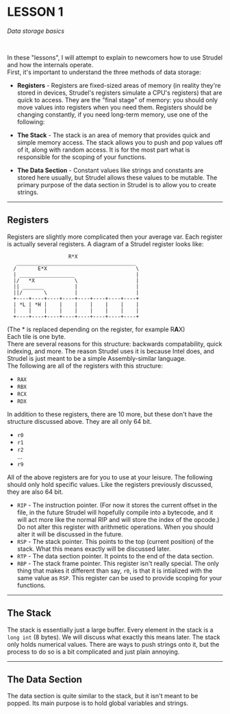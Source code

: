 # **LESSON 1**  
*Data storage basics*

<br>

In these "lessons", I will attempt to explain to newcomers how to use Strudel and how the internals operate.  
First, it's important to understand the three methods of data storage:

+ **Registers** - Registers are fixed-sized areas of memory (in reality they're stored in devices, Strudel's registers simulate a CPU's registers) that are quick to access. They are the "final stage" of memory: you should only move values into registers when you need them. Registers should be changing constantly, if you need long-term memory, use one of the following:

+ **The Stack** - The stack is an area of memory that provides quick and simple memory access. The stack allows you to push and pop values off of it, along with random access. It is for the most part what is responsible for the scoping of your functions.

+ **The Data Section** - Constant values like strings and constants are stored here usually, but Strudel allows these values to be mutable. The primary purpose of the data section in Strudel is to allow you to create strings.

*** 

## **Registers**

Registers are slightly more complicated then your average var. Each register is actually several registers. A diagram of a Strudel register looks like:

```
                    R*X
   _______________________________________
  /       E*X                             \
  | __________________                    |
  |/   *X             \                   |
  || _______          |                   |
  ||/       \         |                   |
  +----+----+----+----+----+----+----+----+
  | *L | *H |    |    |    |    |    |    |
  |    |    |    |    |    |    |    |    |
  +----+----+----+----+----+----+----+----+
```
(The * is replaced depending on the register, for example R**A**X)  
Each tile is one byte.  
There are several reasons for this structure: backwards compatability, quick indexing, and more. The reason Strudel uses it is because Intel does, and Strudel is just meant to be a simple Assembly-similar language.  
The following are all of the registers with this structure:
+ `RAX`
+ `RBX`
+ `RCX`
+ `RDX`

In addition to these registers, there are 10 more, but these don't have the structure discussed above. They are all only 64 bit.
+ `r0`
+ `r1`
+ `r2`  
...
+ `r9`

All of the above registers are for you to use at your leisure. The following should only hold specific values. Like the registers previously discussed, they are also 64 bit.

+ `RIP` - The instruction pointer. (For now it stores the current offset in the file, in the future Strudel will hopefully compile into a bytecode, and it will act more like the normal RIP and will store the index of the opcode.) Do not alter this register with arithmetic operations. When you should alter it will be discussed in the future.
+ `RSP` - The stack pointer. This points to the top (current position) of the stack. What this means exactly will be discussed later.
+ `RTP` - The data section pointer. It points to the end of the data section.
+ `RBP` - The stack frame pointer. This register isn't really special. The only thing that makes it different than say, `r0`, is that it is intialized with the same value as `RSP`. This register can be used to provide scoping for your functions.

***

## **The Stack**

The stack is essentially just a large buffer. Every element in the stack is a `long int` (8 bytes). We will discuss what exactly this means later. The stack only holds numerical values. There are ways to push strings onto it, but the process to do so is a bit complicated and just plain annoying.

***

## **The Data Section**

The data section is quite similar to the stack, but it isn't meant to be popped. Its main purpose is to hold global variables and strings.